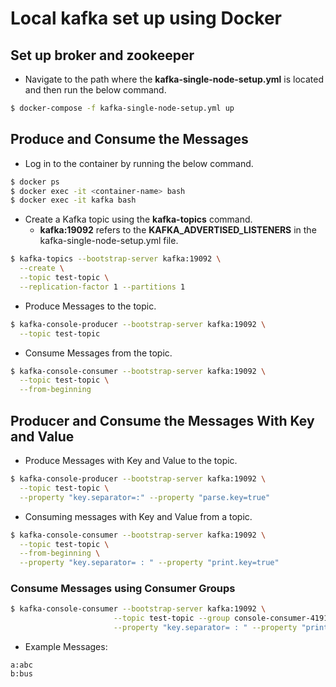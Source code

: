 # Local kafka set up using Docker

## Set up broker and zookeeper

- Navigate to the path where the **kafka-single-node-setup.yml** is located and then run the below command.

```bash
$ docker-compose -f kafka-single-node-setup.yml up
```

## Produce and Consume the Messages

- Log in to the container by running the below command.

```bash
$ docker ps
$ docker exec -it <container-name> bash
$ docker exec -it kafka bash
```

- Create a Kafka topic using the **kafka-topics** command.
  - **kafka:19092** refers to the **KAFKA_ADVERTISED_LISTENERS** in the kafka-single-node-setup.yml file.

```bash
$ kafka-topics --bootstrap-server kafka:19092 \
  --create \
  --topic test-topic \
  --replication-factor 1 --partitions 1
```

- Produce Messages to the topic.

```bash
$ kafka-console-producer --bootstrap-server kafka:19092 \
  --topic test-topic
```

- Consume Messages from the topic.

```bash
$ kafka-console-consumer --bootstrap-server kafka:19092 \
  --topic test-topic \
  --from-beginning
```

## Producer and Consume the Messages With Key and Value

- Produce Messages with Key and Value to the topic.

```bash
$ kafka-console-producer --bootstrap-server kafka:19092 \
  --topic test-topic \
  --property "key.separator=:" --property "parse.key=true"
```

- Consuming messages with Key and Value from a topic.

```bash
$ kafka-console-consumer --bootstrap-server kafka:19092 \
  --topic test-topic \
  --from-beginning \
  --property "key.separator= : " --property "print.key=true"
```

### Consume Messages using Consumer Groups

```bash
$ kafka-console-consumer --bootstrap-server kafka:19092 \
                       --topic test-topic --group console-consumer-41911\
                       --property "key.separator= : " --property "print.key=true"
```

- Example Messages:

```text
a:abc
b:bus
```

